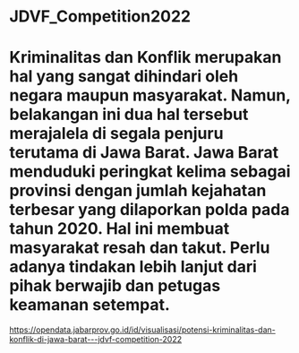 # JDVF_Competition2022
# Kriminalitas dan Konflik merupakan hal yang sangat dihindari oleh negara maupun masyarakat. Namun, belakangan ini dua hal tersebut merajalela di segala penjuru terutama di Jawa Barat. Jawa Barat menduduki peringkat kelima sebagai provinsi dengan jumlah kejahatan terbesar yang dilaporkan polda pada tahun 2020. Hal ini membuat masyarakat resah dan takut. Perlu adanya tindakan lebih lanjut dari pihak berwajib dan petugas keamanan setempat.
https://opendata.jabarprov.go.id/id/visualisasi/potensi-kriminalitas-dan-konflik-di-jawa-barat---jdvf-competition-2022
